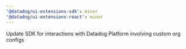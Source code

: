 ```yaml
---
'@datadog/ui-extensions-sdk': minor
'@datadog/ui-extensions-react': minor
---
```


Update SDK for interactions with Datadog Platform involving custom org configs
